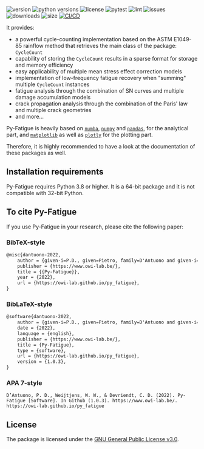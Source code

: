 ![version](https://img.shields.io/pypi/v/py_fatigue)
![python versions](https://img.shields.io/pypi/pyversions/py_fatigue)
![license](https://img.shields.io/github/license/owi-lab/py_fatigue)
![pytest](https://img.shields.io/github/actions/workflow/status/owi-lab/py_fatigue/coverage.yml?label=pytest)
![lint](https://img.shields.io/github/actions/workflow/status/owi-lab/py_fatigue/lint.yml?label=lint)
![issues](https://img.shields.io/github/issues/owi-lab/py_fatigue)
![downloads](https://img.shields.io/github/downloads/owi-lab/py_fatigue/total)
![size](https://img.shields.io/github/repo-size/owi-lab/py_fatigue)
[![CI/CD](https://github.com/OWI-Lab/py_fatigue/actions/workflows/cd.yml/badge.svg)](https://github.com/OWI-Lab/py_fatigue/actions/workflows/cd.yml)

It provides:

- a powerful cycle-counting implementation based on the ASTM E1049-85 rainflow method that retrieves the main class of the package: ``CycleCount``
- capability of storing the ``CycleCount`` results in a sparse format for storage and memory efficiency
- easy applicability of multiple mean stress effect correction models
- implementation of low-frequency fatigue recovery when "summing" multiple ``CycleCount`` instances
- fatigue analysis through the combination of SN curves and multiple damage accumulation models
- crack propagation analysis through the combination of the Paris' law and multiple crack geometries
- and more...

Py-Fatigue is heavily based on [``numba``](https://numba.pydata.org/), [``numpy``](https://numpy.org/) and [``pandas``](https://pandas.pydata.org/), for the analytical part, and [``matplotlib``](https://matplotlib.org/) as well as [``plotly``](https://plotly.com/python/) for the plotting part.

Therefore, it is highly recommended to have a look at the documentation of these packages as well.

## Installation requirements

Py-Fatigue requires Python 3.8 or higher. It is a 64-bit package and it is not compatible with 32-bit Python.

## To cite Py-Fatigue

If you use Py-Fatigue in your research, please cite the following paper:

### BibTeX-style

```tex
@misc{dantuono-2022,
	author = {given-i=P.D., given=Pietro, family=D'Antuono and given-i=W.W., given=Wout, family=Weijtjens and given-i=C.D., given=Christof, family=Devriendt},
	publisher = {https://www.owi-lab.be/},
	title = {{Py-Fatigue}},
	year = {2022},
	url = {https://owi-lab.github.io/py_fatigue},
}
```

### BibLaTeX-style

```tex
@software{dantuono-2022,
	author = {given-i=P.D., given=Pietro, family=D'Antuono and given-i=W.W., given=Wout, family=Weijtjens and given-i=C.D., given=Christof, family=Devriendt},
	date = {2022},
	language = {english},
	publisher = {https://www.owi-lab.be/},
	title = {Py-Fatigue},
	type = {software},
	url = {https://owi-lab.github.io/py_fatigue},
	version = {1.0.3},
}
```

### APA 7-style

```
D’Antuono, P. D., Weijtjens, W. W., & Devriendt, C. D. (2022). Py-Fatigue [Software]. In Github (1.0.3). https://www.owi-lab.be/. https://owi-lab.github.io/py_fatigue
```

## License

The package is licensed under the [GNU General Public License v3.0](https://www.gnu.org/licenses/gpl-3.0.en.html).
